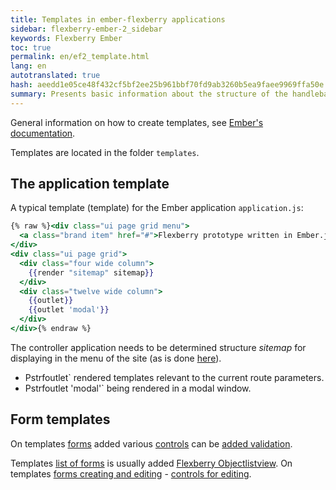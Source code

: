 ```yaml
---
title: Templates in ember-flexberry applications
sidebar: flexberry-ember-2_sidebar
keywords: Flexberry Ember
toc: true
permalink: en/ef2_template.html
lang: en
autotranslated: true
hash: aeedd1e05ce48f432cf5bf2ee25b961bbf70fd9ab3260b5ea9faee9969ffa50e
summary: Presents basic information about the structure of the handlebars templates in ember-flexberry applications
---
```


General information on how to create templates, see [Ember's documentation](https://guides.emberjs.com/v2.4.0/templates/handlebars-basics/).

Templates are located in the folder `templates`.

## The application template

A typical template (template) for the Ember application `application.js`:

```hbs
{% raw %}<div class="ui page grid menu">
  <a class="brand item" href="#">Flexberry prototype written in Ember.js</a>
</div>
<div class="ui page grid">
  <div class="four wide column">
    {{render "sitemap" sitemap}}
  </div>
  <div class="twelve wide column">
    {{outlet}}
    {{outlet 'modal'}}
  </div>
</div>{% endraw %}
```

The controller application needs to be determined structure *sitemap* for displaying in the menu of the site (as is done [here](ef2_controller.html)).

* Pstrfoutlet` rendered templates relevant to the current route parameters.
* Pstrfoutlet 'modal'` being rendered in a modal window.

## Form templates

On templates [forms](ef2_forms.html) added various [controls](ef2_controls.html) can be [added validation](efd2_model-validation.html).

Templates [list of forms](ef2_forms.html) is usually added [Flexberry Objectlistview](ef2_object-list-view.html).
On templates [forms creating and editing](ef2_edit-form.html) - [controls for editing](ef2_controls.html).



